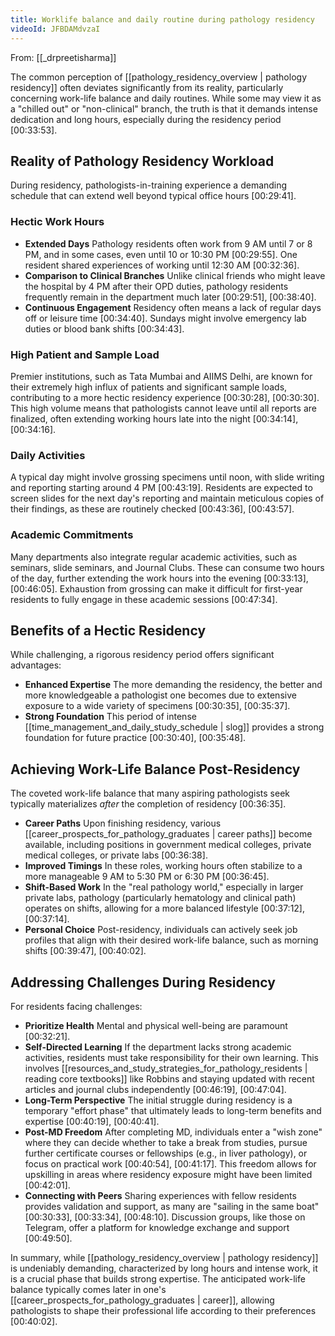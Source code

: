 ```yaml
---
title: Worklife balance and daily routine during pathology residency
videoId: JFBDAMdvzaI
---
```


From: [[_drpreetisharma]] <br/> 

The common perception of [[pathology_residency_overview | pathology residency]] often deviates significantly from its reality, particularly concerning work-life balance and daily routines. While some may view it as a "chilled out" or "non-clinical" branch, the truth is that it demands intense dedication and long hours, especially during the residency period <a class="yt-timestamp" data-t="00:33:53">[00:33:53]</a>.

## Reality of Pathology Residency Workload

During residency, pathologists-in-training experience a demanding schedule that can extend well beyond typical office hours <a class="yt-timestamp" data-t="00:29:41">[00:29:41]</a>.

### Hectic Work Hours
*   **Extended Days** Pathology residents often work from 9 AM until 7 or 8 PM, and in some cases, even until 10 or 10:30 PM <a class="yt-timestamp" data-t="00:29:55">[00:29:55]</a>. One resident shared experiences of working until 12:30 AM <a class="yt-timestamp" data-t="00:32:36">[00:32:36]</a>.
*   **Comparison to Clinical Branches** Unlike clinical friends who might leave the hospital by 4 PM after their OPD duties, pathology residents frequently remain in the department much later <a class="yt-timestamp" data-t="00:29:51">[00:29:51]</a>, <a class="yt-timestamp" data-t="00:38:40">[00:38:40]</a>.
*   **Continuous Engagement** Residency often means a lack of regular days off or leisure time <a class="yt-timestamp" data-t="00:34:40">[00:34:40]</a>. Sundays might involve emergency lab duties or blood bank shifts <a class="yt-timestamp" data-t="00:34:43">[00:34:43]</a>.

### High Patient and Sample Load
Premier institutions, such as Tata Mumbai and AIIMS Delhi, are known for their extremely high influx of patients and significant sample loads, contributing to a more hectic residency experience <a class="yt-timestamp" data-t="00:30:28">[00:30:28]</a>, <a class="yt-timestamp" data-t="00:30:30">[00:30:30]</a>. This high volume means that pathologists cannot leave until all reports are finalized, often extending working hours late into the night <a class="yt-timestamp" data-t="00:34:14">[00:34:14]</a>, <a class="yt-timestamp" data-t="00:34:16">[00:34:16]</a>.

### Daily Activities
A typical day might involve grossing specimens until noon, with slide writing and reporting starting around 4 PM <a class="yt-timestamp" data-t="00:43:19">[00:43:19]</a>. Residents are expected to screen slides for the next day's reporting and maintain meticulous copies of their findings, as these are routinely checked <a class="yt-timestamp" data-t="00:43:36">[00:43:36]</a>, <a class="yt-timestamp" data-t="00:43:57">[00:43:57]</a>.

### Academic Commitments
Many departments also integrate regular academic activities, such as seminars, slide seminars, and Journal Clubs. These can consume two hours of the day, further extending the work hours into the evening <a class="yt-timestamp" data-t="00:33:13">[00:33:13]</a>, <a class="yt-timestamp" data-t="00:46:05">[00:46:05]</a>. Exhaustion from grossing can make it difficult for first-year residents to fully engage in these academic sessions <a class="yt-timestamp" data-t="00:47:34">[00:47:34]</a>.

## Benefits of a Hectic Residency
While challenging, a rigorous residency period offers significant advantages:
*   **Enhanced Expertise** The more demanding the residency, the better and more knowledgeable a pathologist one becomes due to extensive exposure to a wide variety of specimens <a class="yt-timestamp" data-t="00:30:35">[00:30:35]</a>, <a class="yt-timestamp" data-t="00:35:37">[00:35:37]</a>.
*   **Strong Foundation** This period of intense [[time_management_and_daily_study_schedule | slog]] provides a strong foundation for future practice <a class="yt-timestamp" data-t="00:30:40">[00:30:40]</a>, <a class="yt-timestamp" data-t="00:35:48">[00:35:48]</a>.

## Achieving Work-Life Balance Post-Residency
The coveted work-life balance that many aspiring pathologists seek typically materializes *after* the completion of residency <a class="yt-timestamp" data-t="00:36:35">[00:36:35]</a>.
*   **Career Paths** Upon finishing residency, various [[career_prospects_for_pathology_graduates | career paths]] become available, including positions in government medical colleges, private medical colleges, or private labs <a class="yt-timestamp" data-t="00:36:38">[00:36:38]</a>.
*   **Improved Timings** In these roles, working hours often stabilize to a more manageable 9 AM to 5:30 PM or 6:30 PM <a class="yt-timestamp" data-t="00:36:45">[00:36:45]</a>.
*   **Shift-Based Work** In the "real pathology world," especially in larger private labs, pathology (particularly hematology and clinical path) operates on shifts, allowing for a more balanced lifestyle <a class="yt-timestamp" data-t="00:37:12">[00:37:12]</a>, <a class="yt-timestamp" data-t="00:37:14">[00:37:14]</a>.
*   **Personal Choice** Post-residency, individuals can actively seek job profiles that align with their desired work-life balance, such as morning shifts <a class="yt-timestamp" data-t="00:39:47">[00:39:47]</a>, <a class="yt-timestamp" data-t="00:40:02">[00:40:02]</a>.

## Addressing Challenges During Residency
For residents facing challenges:
*   **Prioritize Health** Mental and physical well-being are paramount <a class="yt-timestamp" data-t="00:32:21">[00:32:21]</a>.
*   **Self-Directed Learning** If the department lacks strong academic activities, residents must take responsibility for their own learning. This involves [[resources_and_study_strategies_for_pathology_residents | reading core textbooks]] like Robbins and staying updated with recent articles and journal clubs independently <a class="yt-timestamp" data-t="00:46:19">[00:46:19]</a>, <a class="yt-timestamp" data-t="00:47:04">[00:47:04]</a>.
*   **Long-Term Perspective** The initial struggle during residency is a temporary "effort phase" that ultimately leads to long-term benefits and expertise <a class="yt-timestamp" data-t="00:40:19">[00:40:19]</a>, <a class="yt-timestamp" data-t="00:40:41">[00:40:41]</a>.
*   **Post-MD Freedom** After completing MD, individuals enter a "wish zone" where they can decide whether to take a break from studies, pursue further certificate courses or fellowships (e.g., in liver pathology), or focus on practical work <a class="yt-timestamp" data-t="00:40:54">[00:40:54]</a>, <a class="yt-timestamp" data-t="00:41:17">[00:41:17]</a>. This freedom allows for upskilling in areas where residency exposure might have been limited <a class="yt-timestamp" data-t="00:42:01">[00:42:01]</a>.
*   **Connecting with Peers** Sharing experiences with fellow residents provides validation and support, as many are "sailing in the same boat" <a class="yt-timestamp" data-t="00:30:33">[00:30:33]</a>, <a class="yt-timestamp" data-t="00:33:34">[00:33:34]</a>, <a class="yt-timestamp" data-t="00:48:10">[00:48:10]</a>. Discussion groups, like those on Telegram, offer a platform for knowledge exchange and support <a class="yt-timestamp" data-t="00:49:50">[00:49:50]</a>.

In summary, while [[pathology_residency_overview | pathology residency]] is undeniably demanding, characterized by long hours and intense work, it is a crucial phase that builds strong expertise. The anticipated work-life balance typically comes later in one's [[career_prospects_for_pathology_graduates | career]], allowing pathologists to shape their professional life according to their preferences <a class="yt-timestamp" data-t="00:40:02">[00:40:02]</a>.